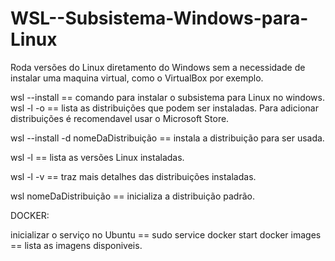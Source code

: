 # WSL--Subsistema-Windows-para-Linux

Roda versões do Linux diretamento do Windows sem a necessidade de instalar uma maquina virtual, como o VirtualBox por exemplo.

wsl --install == comando para instalar o subsistema para Linux no windows.
wsl -l -o == lista as distribuições que podem ser instaladas. Para adicionar distribuições é recomendavel usar o Microsoft Store.

wsl --install -d nomeDaDistribuição == instala a distribuição para ser usada.

wsl -l == lista as versões Linux instaladas.

wsl -l -v == traz mais detalhes das distribuições instaladas.

wsl nomeDaDistribuição == inicializa a distribuição padrão.

DOCKER:

inicializar o serviço no Ubuntu == sudo service docker start
docker images == lista as imagens disponiveis.
